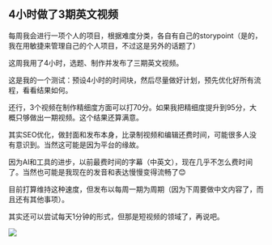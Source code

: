 ## 4小时做了3期英文视频

每周我会进行一项个人的项目，根据难度分类，各自有自己的storypoint（是的，我在用敏捷来管理自己的个人项目，不过这是另外的话题了）

这周我用了4小时，选题、制作并发布了三期英文视频。

这是我的一个测试：预设4小时的时间块，然后尽量做好计划，预先优化好所有流程，看看结果如何。

还行，3个视频在制作精细度方面可以打70分。如果我把精细度提升到95分，大概只够做出一期视频。这个结果还算满意。

其实SEO优化，做封面和发布本身，比录制视频和编辑还费时间，可能很多人没有意识到。当然这可能是因为平台的缘故。

因为AI和工具的进步，以前最费时间的字幕（中英文），现在几乎不怎么费时间了。当然也可能是我现在的发音和表达慢慢变得流畅了😊

目前打算维持这种速度，但发布以每周一期为周期（因为下周要做中文内容了，而且还有其他事项）。

其实还可以尝试每天1分钟的形式，但那是短视频的领域了，再说吧。


![](https://i.imgur.com/TMX2DGU.jpg)
